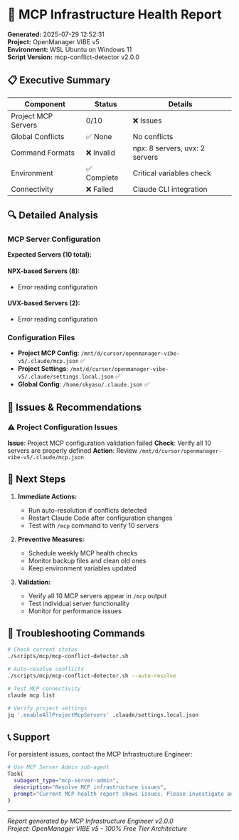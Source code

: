 # 🔧 MCP Infrastructure Health Report

**Generated:** 2025-07-29 12:52:31  
**Project:** OpenManager VIBE v5  
**Environment:** WSL Ubuntu on Windows 11  
**Script Version:** mcp-conflict-detector v2.0.0

## 📋 Executive Summary

| Component           | Status      | Details                        |
| ------------------- | ----------- | ------------------------------ |
| Project MCP Servers | 0/10        | ❌ Issues                      |
| Global Conflicts    | ✅ None     | No conflicts                   |
| Command Formats     | ❌ Invalid  | npx: 8 servers, uvx: 2 servers |
| Environment         | ✅ Complete | Critical variables check       |
| Connectivity        | ❌ Failed   | Claude CLI integration         |

## 🔍 Detailed Analysis

### MCP Server Configuration

**Expected Servers (10 total):**

#### NPX-based Servers (8):

- Error reading configuration

#### UVX-based Servers (2):

- Error reading configuration

### Configuration Files

- **Project MCP Config**: `/mnt/d/cursor/openmanager-vibe-v5/.claude/mcp.json` ✅
- **Project Settings**: `/mnt/d/cursor/openmanager-vibe-v5/.claude/settings.local.json` ✅
- **Global Config**: `/home/skyasu/.claude.json` ✅

## 🚨 Issues & Recommendations

### ⚠️ Project Configuration Issues

**Issue**: Project MCP configuration validation failed
**Check**: Verify all 10 servers are properly defined
**Action**: Review `/mnt/d/cursor/openmanager-vibe-v5/.claude/mcp.json`

## 🎯 Next Steps

1. **Immediate Actions:**
   - Run auto-resolution if conflicts detected
   - Restart Claude Code after configuration changes
   - Test with `/mcp` command to verify 10 servers

2. **Preventive Measures:**
   - Schedule weekly MCP health checks
   - Monitor backup files and clean old ones
   - Keep environment variables updated

3. **Validation:**
   - Verify all 10 MCP servers appear in `/mcp` output
   - Test individual server functionality
   - Monitor for performance issues

## 🔧 Troubleshooting Commands

```bash
# Check current status
./scripts/mcp/mcp-conflict-detector.sh

# Auto-resolve conflicts
./scripts/mcp/mcp-conflict-detector.sh --auto-resolve

# Test MCP connectivity
claude mcp list

# Verify project settings
jq '.enableAllProjectMcpServers' .claude/settings.local.json
```

## 📞 Support

For persistent issues, contact the MCP Infrastructure Engineer:

```bash
# Use MCP Server Admin sub-agent
Task(
  subagent_type="mcp-server-admin",
  description="Resolve MCP infrastructure issues",
  prompt="Current MCP health report shows issues. Please investigate and resolve."
)
```

---

_Report generated by MCP Infrastructure Engineer v2.0.0_  
_Project: OpenManager VIBE v5 - 100% Free Tier Architecture_
